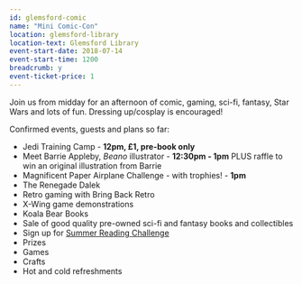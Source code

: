 ```yaml
---
id: glemsford-comic
name: "Mini Comic-Con"
location: glemsford-library
location-text: Glemsford Library
event-start-date: 2018-07-14
event-start-time: 1200
breadcrumb: y
event-ticket-price: 1
---
```


Join us from midday for an afternoon of comic, gaming, sci-fi, fantasy, Star Wars and lots of fun. Dressing up/cosplay is encouraged!

Confirmed events, guests and plans so far:

* Jedi Training Camp - **12pm, £1, pre-book only**
* Meet Barrie Appleby, <cite>Beano</cite> illustrator - **12:30pm - 1pm** PLUS raffle to win an original illustration from Barrie
* Magnificent Paper Airplane Challenge - with trophies! - **1pm**
* The Renegade Dalek
* Retro gaming with Bring Back Retro
* X-Wing game demonstrations
* Koala Bear Books
* Sale of good quality pre-owned sci-fi and fantasy books and collectibles
* Sign up for [Summer Reading Challenge](/src/)
* Prizes
* Games
* Crafts
* Hot and cold refreshments
